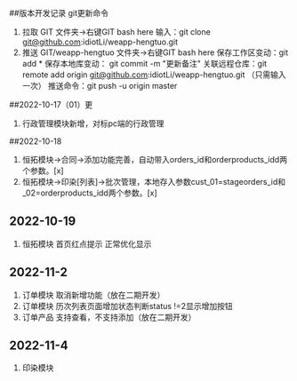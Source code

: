 ##版本开发记录
git更新命令
1. 拉取
GIT 文件夹->右键GIT bash here
输入：git clone git@github.com:idiotLi/weapp-hengtuo.git
2. 推送
GIT/weapp-hengtuo 文件夹->右键GIT bash here
保存工作区变动：git add *
保存本地库变动： git commit -m "更新备注"
关联远程仓库：git remote add origin git@github.com:idiotLi/weapp-hengtuo.git （只需输入一次）
推送命令：git push -u origin master

##2022-10-17（01）更
1. 行政管理模块新增，对标pc端的行政管理

##2022-10-18
1. 恒拓模块->合同->添加功能完善，自动带入orders_id和orderproducts_idd两个参数。[x]
2. 恒拓模块->印染[列表]->批次管理，本地存入参数cust_01=stageorders_id和_02=orderproducts_idd两个参数。[x]

## 2022-10-19
1. 恒拓模块 首页红点提示 正常优化显示

## 2022-11-2
1. 订单模块 取消新增功能（放在二期开发）
2. 订单模块 历次列表页面增加状态判断status !=2显示增加按钮
3. 订单产品 支持查看，不支持添加（放在二期开发）

## 2022-11-4
1. 印染模块 